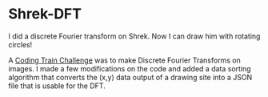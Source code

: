 # Shrek-DFT
I did a discrete Fourier transform on Shrek. Now I can draw him with rotating circles!

A [Coding Train Challenge](https://youtu.be/MY4luNgGfms) was to make Discrete Fourier Transforms on images. I made a few modifications on the code and added a data sorting algorithm that converts the (x,y) data output of a drawing site into a JSON file that is usable for the DFT. 

